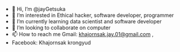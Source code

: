 - 👋 Hi, I’m @jayGetsuka
- 👀 I’m interested in Ethical hacker, software developer, programmer
- 🌱 I’m currently learning data scientist and software developer
- 💞️ I’m looking to collaborate on computer
- 📫 How to reach me Gmail: khajornsak.jay.01@gmail.com , 
- Facebook: Khajornsak krongyud

<!---
jayGetsuka/jayGetsuka is a ✨ special ✨ repository because its `README.md` (this file) appears on your GitHub profile.
You can click the Preview link to take a look at your changes.
--->

